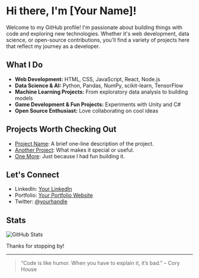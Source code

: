 # Hi there, I'm [Your Name]!

Welcome to my GitHub profile! I'm passionate about building things with code and exploring new technologies. Whether it's web development, data science, or open-source contributions, you'll find a variety of projects here that reflect my journey as a developer.

## What I Do

- **Web Development:** HTML, CSS, JavaScript, React, Node.js
- **Data Science & AI:** Python, Pandas, NumPy, scikit-learn, TensorFlow
- **Machine Learning Projects:** From exploratory data analysis to building models
- **Game Development & Fun Projects:** Experiments with Unity and C#
- **Open Source Enthusiast:** Love collaborating on cool ideas

## Projects Worth Checking Out

- [Project Name](#): A brief one-line description of the project.
- [Another Project](#): What makes it special or useful.
- [One More](#): Just because I had fun building it.

## Let's Connect

- LinkedIn: [Your LinkedIn](#)
- Portfolio: [Your Portfolio Website](#)
- Twitter: [@yourhandle](#)

## Stats

![GitHub Stats](https://github-readme-stats.vercel.app/api?username=your-username&show_icons=true&theme=github_dark)

Thanks for stopping by!

---

> “Code is like humor. When you have to explain it, it’s bad.” – Cory House
